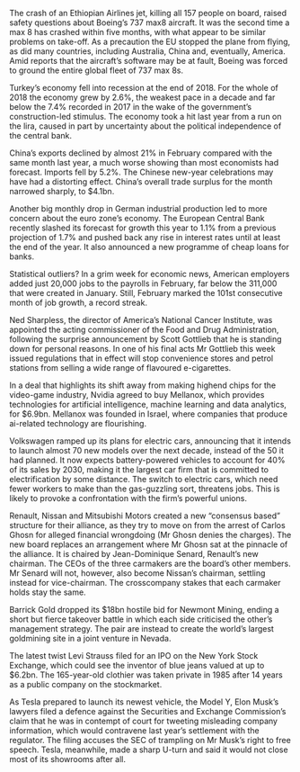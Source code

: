 The crash of an Ethiopian Airlines jet, killing all 157 people on board, raised safety questions about Boeing’s 737 max8 aircraft. It was the second time a max 8 has crashed within five months, with what appear to be similar problems on take-off. As a precaution the EU stopped the plane from flying, as did many countries, including Australia, China and, eventually, America. Amid reports that the aircraft’s software may be at fault, Boeing was forced to ground the entire global fleet of 737 max 8s.

Turkey’s economy fell into recession at the end of 2018. For the whole of 2018 the economy grew by 2.6%, the weakest pace in a decade and far below the 7.4% recorded in 2017 in the wake of the government’s construction-led stimulus. The economy took a hit last year from a run on the lira, caused in part by uncertainty about the political independence of the central bank.

China’s exports declined by almost 21% in February compared with the same month last year, a much worse showing than most economists had forecast. Imports fell by 5.2%. The Chinese new-year celebrations may have had a distorting effect. China’s overall trade surplus for the month narrowed sharply, to $4.1bn.

Another big monthly drop in German industrial production led to more concern about the euro zone’s economy. The European Central Bank recently slashed its forecast for growth this year to 1.1% from a previous projection of 1.7% and pushed back any rise in interest rates until at least the end of the year. It also announced a new programme of cheap loans for banks.

Statistical outliers?
In a grim week for economic news, American employers added just 20,000 jobs to the payrolls in February, far below the 311,000 that were created in January. Still, February marked the 101st consecutive month of job growth, a record streak.

Ned Sharpless, the director of America’s National Cancer Institute, was appointed the acting commissioner of the Food and Drug Administration, following the surprise announcement by Scott Gottlieb that he is standing down for personal reasons. In one of his final acts Mr Gottlieb this week issued regulations that in effect will stop convenience stores and petrol stations from selling a wide range of flavoured e-cigarettes.

In a deal that highlights its shift away from making highend chips for the video-game industry, Nvidia agreed to buy Mellanox, which provides technologies for artificial intelligence, machine learning and data analytics, for $6.9bn. Mellanox was founded in Israel, where companies that produce ai-related technology are flourishing.

Volkswagen ramped up its plans for electric cars, announcing that it intends to launch almost 70 new models over the next decade, instead of the 50 it had planned. It now expects battery-powered vehicles to account for 40% of its sales by 2030, making it the largest car firm that is committed to electrification by some distance. The switch to electric cars, which need fewer workers to make than the gas-guzzling sort, threatens jobs. This is likely to provoke a confrontation with the firm’s powerful unions.

Renault, Nissan and Mitsubishi Motors created a new “consensus based” structure for their alliance, as they try to move on from the arrest of Carlos Ghosn for alleged financial wrongdoing (Mr Ghosn denies the charges). The new board replaces an arrangement where Mr Ghosn sat at the pinnacle of the alliance. It is chaired by Jean-Dominique Senard, Renault’s new chairman. The CEOs of the three carmakers are the board’s other members. Mr Senard will not, however, also become Nissan’s chairman, settling instead for vice-chairman. The crosscompany stakes that each carmaker holds stay the same.

Barrick Gold dropped its $18bn hostile bid for Newmont Mining, ending a short but fierce takeover battle in which each side criticised the other’s management strategy. The pair are instead to create the world’s largest goldmining site in a joint venture in Nevada.

The latest twist
Levi Strauss filed for an IPO on the New York Stock Exchange, which could see the inventor of blue jeans valued at up to $6.2bn. The 165-year-old clothier was taken private in 1985 after 14 years as a public company on the stockmarket.

As Tesla prepared to launch its newest vehicle, the Model Y, Elon Musk’s lawyers filed a defence against the Securities and Exchange Commission’s claim that he was in contempt of court for tweeting misleading company information, which would contravene last year’s settlement with the regulator. The filing accuses the SEC of trampling on Mr Musk’s right to free speech. Tesla, meanwhile, made a sharp U-turn and said it would not close most of its showrooms after all.